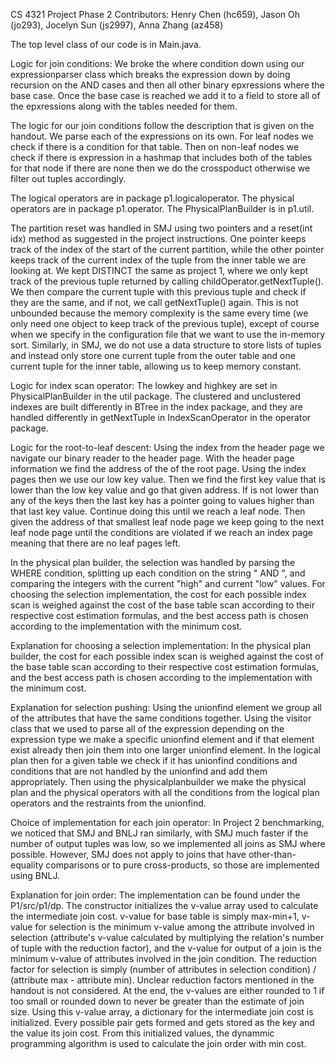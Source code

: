 CS 4321 Project Phase 2 Contributors: Henry Chen (hc659), Jason Oh (jo293), Jocelyn Sun (js2997), Anna Zhang (az458)

The top level class of our code is in Main.java.

Logic for join conditions: We broke the where condition down using our expressionparser class which breaks the expression down by doing recursion on the AND cases and then all other binary epxressions where the base case. Once the base case is reached we add it to a field to store all of the epxressions along with the tables needed for them.

The logic for our join conditions follow the description that is given on the handout. We parse each of the expressions on its own. For leaf nodes we check if there is a condition for that table. Then on non-leaf nodes we check if there is expression in a hashmap that includes both of the tables for that node if there are none then we do the crosspoduct otherwise we filter out tuples accordingly.

The logical operators are in package p1.logicaloperator. The physical operators are in package p1.operator. The PhysicalPlanBuilder is in p1.util.

The partition reset was handled in SMJ using two pointers and a reset(int idx) method as suggested in the project instructions. One pointer keeps track of the index of the start of the current partition, while the other pointer keeps track of the current index of the tuple from the inner table we are looking at. We kept DISTINCT the same as project 1, where we only kept track of the previous tuple returned by calling childOperator.getNextTuple(). We then compare the current tuple with this previous tuple and check if they are the same, and if not, we call getNextTuple() again. This is not unbounded because the memory complexity is the same every time (we only need one object to keep track of the previous tuple), except of course when we specify in the configuration file that we want to use the in-memory sort. Similarly, in SMJ, we do not use a data structure to store lists of tuples and instead only store one current tuple from the outer table and one current tuple for the inner table, allowing us to keep memory constant.

Logic for index scan operator: The lowkey and highkey are set in PhysicalPlanBuilder in the util package. The clustered and unclustered indexes are built differently in BTree in the index package, and they are handled differently in getNextTuple in IndexScanOperator in the operator package.

Logic for the root-to-leaf descent: Using the index from the header page we navigate our binary reader to the header page. With the header page information we find the address of the of the root page. Using the index pages then we use our low key value. Then we find the first key value that is lower than the low key value and go that given address. If is not lower than any of the keys then the last key has a pointer going to values higher than that last key value. Continue doing this until we reach a leaf node. Then given the address of that smallest leaf node page we keep going to the next leaf node page until the conditions are violated if we reach an index page meaning that there are no leaf pages left.

In the physical plan builder, the selection was handled by parsing the WHERE condition, splitting up each condition on the string " AND ", and comparing the integers with the current "high" and current "low" values. For choosing the selection implementation, the cost for each possible index scan is weighed against the cost of the base table scan according to their respective cost estimation formulas, and the best access path is chosen according to the implementation with the minimum cost.  

Explanation for choosing a selection implementation: In the physical plan builder, the cost for each possible index scan is weighed against the cost of the base table scan according to their respective cost estimation formulas, and the best access path is chosen according to the implementation with the minimum cost.  

Explanation for selection pushing: Using the unionfind element we group all of the attributes that have the same conditions together. Using the visitor class that we used to parse all of the expression depending on the expression type we make a specific unionfind element and if that element exist already then join them into one larger unionfind element. In the logical plan then for a given table we check if it has unionfind conditions and conditions that are not handled by the unionfind and add them appropriately. Then using the physicalplanbuilder we make the physical plan and the physical operators with all the conditions from the logical plan operators and the restraints from the unionfind.

Choice of implementation for each join operator: In Project 2 benchmarking, we noticed that SMJ and BNLJ ran similarly, with SMJ much faster if the number of output tuples was low, so we implemented all joins as SMJ where possible. However, SMJ does not apply to joins that have other-than-equality comparisons or to pure cross-products, so those are implemented using BNLJ.

Explanation for join order: The implementation can be found under the P1/src/p1/dp. The constructor initializes the v-value array used to calculate the intermediate join cost. v-value for base table is simply max-min+1, v-value for selection is the minimum v-value among the attribute involved in selection (attribute's v-value calculated by multiplying the relation's number of tuple with the reduction factor), and the v-value for output of a join is the minimum v-value of attributes involved in the join condition. The reduction factor for selection is simply (number of attributes in selection condition) / (attribute max - attribute min). Unclear reduction factors mentioned in the handout is not considered. At the end, the v-values are either rounded to 1 if too small or rounded down to never be greater than the estimate of join size. Using this v-value array, a dictionary for the intermediate join cost is initialized. Every possible pair gets formed and gets stored as the key and the value its join cost. From this initialized values, the dynammic programming algorithm is used to calculate the join order with min cost.
